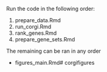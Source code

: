 Run the code in the following order:
1. prepare_data.Rmd
2. run_corgi.Rmd
2. rank_genes.Rmd
3. prepare_gene_sets.Rmd

The remaining can be ran in any order
- figures_main.Rmd# corgifigures
